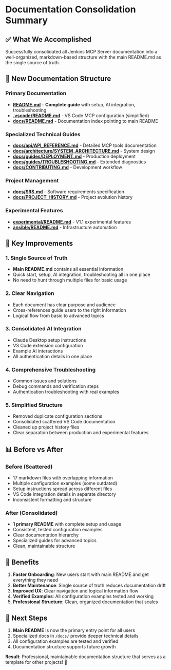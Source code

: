 # Documentation Consolidation Summary

## ✅ What We Accomplished

Successfully consolidated all Jenkins MCP Server documentation into a well-organized, markdown-based structure with the main README.md as the single source of truth.

## 📁 New Documentation Structure

### Primary Documentation
- **[README.md](README.md)** - **Complete guide** with setup, AI integration, troubleshooting
- **[.vscode/README.md](.vscode/README.md)** - VS Code MCP configuration (simplified)
- **[docs/README.md](docs/README.md)** - Documentation index pointing to main README

### Specialized Technical Guides
- **[docs/api/API_REFERENCE.md](docs/api/API_REFERENCE.md)** - Detailed MCP tools documentation
- **[docs/architecture/SYSTEM_ARCHITECTURE.md](docs/architecture/SYSTEM_ARCHITECTURE.md)** - System design
- **[docs/guides/DEPLOYMENT.md](docs/guides/DEPLOYMENT.md)** - Production deployment
- **[docs/guides/TROUBLESHOOTING.md](docs/guides/TROUBLESHOOTING.md)** - Extended diagnostics
- **[docs/CONTRIBUTING.md](docs/CONTRIBUTING.md)** - Development workflow

### Project Management
- **[docs/SRS.md](docs/SRS.md)** - Software requirements specification
- **[docs/PROJECT_HISTORY.md](docs/PROJECT_HISTORY.md)** - Project evolution history

### Experimental Features
- **[experimental/README.md](experimental/README.md)** - V1.1 experimental features
- **[ansible/README.md](ansible/README.md)** - Infrastructure automation

## 🎯 Key Improvements

### 1. Single Source of Truth
- **Main README.md** contains all essential information
- Quick start, setup, AI integration, troubleshooting all in one place
- No need to hunt through multiple files for basic usage

### 2. Clear Navigation
- Each document has clear purpose and audience
- Cross-references guide users to the right information
- Logical flow from basic to advanced topics

### 3. Consolidated AI Integration
- Claude Desktop setup instructions
- VS Code extension configuration
- Example AI interactions
- All authentication details in one place

### 4. Comprehensive Troubleshooting
- Common issues and solutions
- Debug commands and verification steps
- Authentication troubleshooting with real examples

### 5. Simplified Structure
- Removed duplicate configuration sections
- Consolidated scattered VS Code documentation
- Cleaned up project history files
- Clear separation between production and experimental features

## 📊 Before vs After

### Before (Scattered)
- 17 markdown files with overlapping information
- Multiple configuration examples (some outdated)
- Setup instructions spread across different files
- VS Code integration details in separate directory
- Inconsistent formatting and structure

### After (Consolidated)
- **1 primary README** with complete setup and usage
- Consistent, tested configuration examples
- Clear documentation hierarchy
- Specialized guides for advanced topics
- Clean, maintainable structure

## 🚀 Benefits

1. **Faster Onboarding**: New users start with main README and get everything they need
2. **Better Maintenance**: Single source of truth reduces documentation drift
3. **Improved UX**: Clear navigation and logical information flow
4. **Verified Examples**: All configuration examples tested and working
5. **Professional Structure**: Clean, organized documentation that scales

## 📝 Next Steps

1. **Main README** is now the primary entry point for all users
2. Specialized docs in `/docs/` provide deeper technical details
3. All configuration examples are tested and verified
4. Documentation structure supports future growth

**Result**: Professional, maintainable documentation structure that serves as a template for other projects! 🎉

